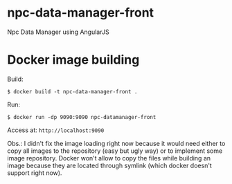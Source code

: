 # npc-data-manager-front
Npc Data Manager using AngularJS


# Docker image building

Build:
```
$ docker build -t npc-data-manager-front .
```

Run:

```
$ docker run -dp 9090:9090 npc-datamanager-front
```

Access at: ``http://localhost:9090``

Obs.: I didn't fix the image loading right now because it would need either to copy all images to
the repository (easy but ugly way) or to implement some image repository. Docker won't allow to copy
the files while building an image because they are located through symlink (which docker doesn't support
right now).
